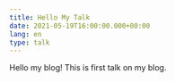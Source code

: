 ```yaml
---
title: Hello My Talk
date: 2021-05-19T16:00:00.000+00:00
lang: en
type: talk
---
```


Hello my blog! This is first talk on my blog.